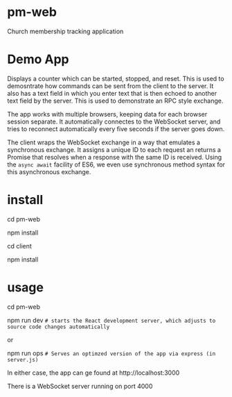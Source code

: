 # pm-web
Church membership tracking application

# Demo App
Displays a counter which can be started, stopped, and reset. This is used to demosntrate how commands can be sent from the client to the server. It also has a text field in which you enter text that is then echoed to another text field by the server. This is used to demonstrate an RPC style exchange.

The app works with multiple browsers, keeping data for each browser session separate. It automatically connectes to the WebSocket server, and tries to reconnect automatically every five seconds if the server goes down.

The client wraps the WebSocket exchange in a way that emulates a synchronous exchange. It assigns a unique ID to each request an returns a Promise that resolves when a response with the same ID is received. Using the `async await` facility of ES6, we even use synchronous method syntax for this asynchronous exchange.

# install
cd pm-web

npm install

cd client

npm install

# usage
cd pm-web

npm run dev `# starts the React development server, which adjusts to source code changes automatically`

or

npm run ops `# Serves an optimzed version of the app via express (in server.js)`


In either case, the app can ge found at http://localhost:3000

There is a WebSocket server running on port 4000
